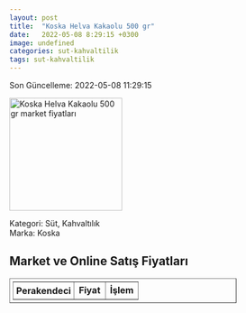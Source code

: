 ```yaml
---
layout: post
title:  "Koska Helva Kakaolu 500 gr"
date:   2022-05-08 8:29:15 +0300
image: undefined
categories: sut-kahvaltilik
tags: sut-kahvaltilik
---
```


Son Güncelleme: 2022-05-08 11:29:15

<img src="undefined" width="200" alt="Koska Helva Kakaolu 500 gr market fiyatları" />

Kategori: Süt, Kahvaltılık
<br />
Marka: Koska

<h2>Market ve Online Satış Fiyatları</h2>

<table border="1" style="padding: 5px;width:80%;">
  <tr>
    <td style="padding: 5px;"><strong>Perakendeci</strong></td>
    <td><strong>Fiyat</strong></td>
    <td><strong>İşlem</strong></td>
  </tr>
  
</table>
